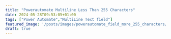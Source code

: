 ```yaml
---
title: "Powerautomate Multiline Less Than 255 Characters"
date: 2024-05-28T09:53:05+01:00
tags: ["Power Automate","MultiLine Text field"]
featured_image: '/posts/images/powerautomate_field_more_255_characters/changesetting.png'
draft: true
---
```

